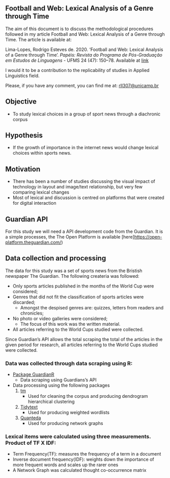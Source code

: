 ## Football and Web: Lexical Analysis of a Genre through Time


The aim of this document is to discuss the methodological procedures followed in my article Football and Web: Lexical Analysis of a Genre through Time. The article is available at:

Lima-Lopes, Rodrigo Esteves de. 2020. ‘Football and Web: Lexical Analysis of a Genre through Time’. *Papéis: Revista do Programa de Pós-Graduação em Estudos de Linguagens* - UFMS 24 (47): 150–78. Available at [link](https://seer.ufms.br/index.php/papeis/article/view/9295)

I would it to be  a contribution to the replicability of studies in Applied Linguistics field. 

Please, if you have any comment, you can find me at: [rll307@unicamp.br](<mailto:rll307@unicamp.com?subject="Football and web">)

## Objective
- To study lexical choices in a group of sport news through a diachronic corpus

## Hypothesis
- If the growth of importance in the internet news would change lexical choices within sports news.

## Motivation
- There has been a number of studies discussing the visual impact of technology in layout and image/text relationship, but very few comparing lexical changes
- Most of lexical and discussion is centred on platforms that were created for digital interaction

## Guardian API
For this study we will need a API development code from the Guardian. It is a simple processes, the The Open Platform is available [here]https://open-platform.theguardian.com/)

## Data collection and processing
The data for this study was a set of sports news from the Bristish newspaper The Guardian. The following createria was followed:

- Only sports articles published in the months of the World Cup were considered;
- Genres that did not fit the classification of sports articles were discarded;
    - Amongst the despised genres are: quizzes, letters from readers and chronicles;
- No photo or video galleries were considered;
    - The focus of this work was the written material.
- All articles referring to the World Cups studied were collected.

Since Guardian’s API allows the total scraping the total of the articles in the given period for research, all articles referring to the World Cups studied were collected.

### Data was collected through data scraping using R:

- [Package GuardianR](https://cran.r-project.org/web/packages/GuardianR/index.html)
    - Data scraping using Guardians’s API
- Data processing using the following packages
    1. [tm](https://cran.r-project.org/web/packages/tm/tm.pdf)
        - Used for cleaning the corpus and producing dendrogram hierarchical clustering
    2. [Tidytext](https://cran.r-project.org/web/packages/tidytext/index.html)
        - Used for producing weighted wordlists
    3. [Quanteda](https://quanteda.io/)
        - Used for producing network graphs

### Lexical items were calculated using three measurements. Product of TF X IDF:

- Term Frequency(TF): measures the frequency of a term in a document
- Inverse document frequency(IDF): weights down the importance of more frequent words and scales up the rarer ones
- A Network Graph was calculated thought co-occurrence matrix
